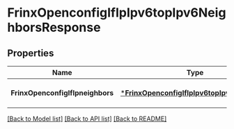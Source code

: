 # FrinxOpenconfigIfIpIpv6topIpv6NeighborsResponse

## Properties
Name | Type | Description | Notes
------------ | ------------- | ------------- | -------------
**FrinxOpenconfigIfIpneighbors** | [***FrinxOpenconfigIfIpIpv6topIpv6Neighbors**](frinx.openconfig.if.ip.ipv6top.ipv6.Neighbors.md) |  | [optional] [default to null]

[[Back to Model list]](../README.md#documentation-for-models) [[Back to API list]](../README.md#documentation-for-api-endpoints) [[Back to README]](../README.md)


